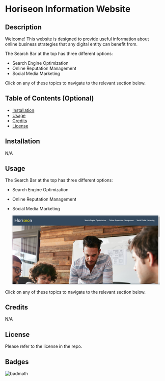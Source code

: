 # Horiseon Information Website

## Description

Welcome!  This website is designed to provide useful information about online business strategies that any digital entity can benefit from.

The Search Bar at the top has three different options:
* Search Engine Optimization
* Online Reputation Management
* Social Media Marketing

Click on any of these topics to navigate to the relevant section below.

## Table of Contents (Optional)

- [Installation](#installation)
- [Usage](#usage)
- [Credits](#credits)
- [License](#license)

## Installation

N/A

## Usage

The Search Bar at the top has three different options:
* Search Engine Optimization
* Online Reputation Management
* Social Media Marketing

    ![alt text](assets/images/horiseon-screenshot.png)

Click on any of these topics to navigate to the relevant section below.

## Credits

N/A

## License

Please refer to the license in the repo.

## Badges

![badmath](https://img.shields.io/github/languages/top/lernantino/badmath)